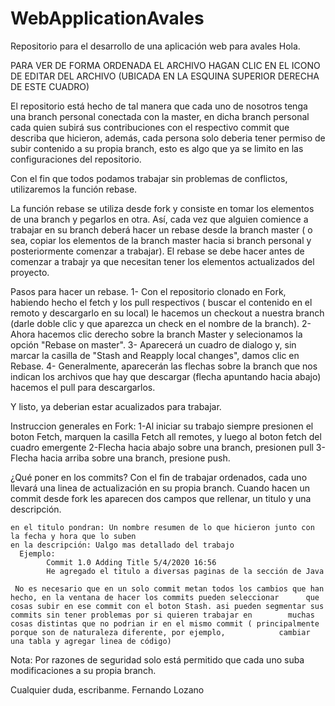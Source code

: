 # WebApplicationAvales
Repositorio para el desarrollo de una aplicación web para avales
Hola.

PARA VER DE FORMA ORDENADA EL ARCHIVO HAGAN CLIC EN EL ICONO DE EDITAR DEL ARCHIVO (UBICADA EN LA ESQUINA SUPERIOR DERECHA DE ESTE CUADRO)

El repositorio está hecho de tal manera que cada uno de nosotros tenga una branch personal conectada con la master, en dicha branch personal
cada quien subirá sus contribuciones con el respectivo commit que describa que hicieron, además, cada persona solo deberia tener permiso de
subir contenido a su propia branch, esto es algo que ya se limito en las configuraciones del repositorio.

Con el fin que todos podamos trabajar sin problemas de conflictos, utilizaremos la función rebase.

La función rebase se utiliza desde fork y consiste en tomar los elementos de una branch y pegarlos en otra. Así, cada vez que alguien comience
a trabajar en su branch deberá hacer un rebase desde la branch master ( o sea, copiar los elementos de la branch master hacia si branch personal
y posteriormente comenzar a trabajar). El rebase se debe hacer antes de comenzar a trabajr ya que necesitan tener los elementos actualizados del 
proyecto.

Pasos para hacer un rebase.
1- Con el repositorio clonado en Fork, habiendo hecho el fetch y los pull respectivos ( buscar el contenido en el remoto y descargarlo en su local)
    le hacemos un checkout a nuestra branch (darle doble clic y que aparezca un check en el nombre de la branch).
2- Ahora hacemos clic derecho sobre la branch Master y selecionamos la opción "Rebase <nombre de la branch> on master".
3- Aparecerá un cuadro de dialogo y, sin marcar la casilla de "Stash and Reapply local changes", damos clic en Rebase.
4- Generalmente, aparecerán las flechas sobre la branch que nos indican los archivos que hay que descargar (flecha apuntando hacia abajo)
    hacemos el pull para descargarlos.
    
Y listo, ya deberian estar acualizados para trabajar.






Instruccion generales en Fork:
    1-Al iniciar su trabajo siempre presionen el boton Fetch, marquen la casilla Fetch all remotes, y luego al boton fetch del cuadro         emergente
    2-Flecha hacia abajo sobre una branch, presionen pull
    3-Flecha hacia arriba sobre una branch, presione  push.




¿Qué poner en los commits?
    Con el fin de trabajar ordenados, cada uno llevará una linea de actualización en su propia branch. Cuando hacen un commit desde fork les aparecen dos campos que rellenar, un titulo y una descripción.

    en el titulo pondran: Un nombre resumen de lo que hicieron junto con la fecha y hora que lo suben
    en la descripción: Ualgo mas detallado del trabajo
      Ejemplo:
            Commit 1.0 Adding Title 5/4/2020 16:56
            He agregado el titulo a diversas paginas de la sección de Java
     
     No es necesario que en un solo commit metan todos los cambios que han hecho, en la ventana de hacer los commits pueden seleccionar      que cosas subir en ese commit con el boton Stash. asi pueden segmentar sus commits sin tener problemas por si quieren trabajar en        muchas cosas distintas que no podrian ir en el mismo commit ( principalmente porque son de naturaleza diferente, por ejemplo,            cambiar una tabla y agregar linea de código)


Nota: Por razones de seguridad solo está permitido que cada uno suba modificaciones a su propia branch.

Cualquier duda, escribanme.
Fernando Lozano
